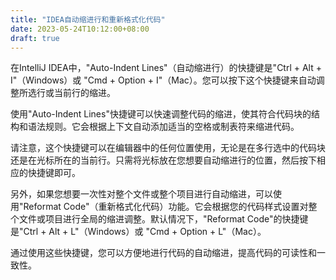 ```yaml
---
title: "IDEA自动缩进行和重新格式化代码"
date: 2023-05-24T10:12:00+08:00
draft: true
---
```

在IntelliJ IDEA中，"Auto-Indent Lines"（自动缩进行）的快捷键是"Ctrl + Alt + I"（Windows）或 "Cmd + Option + I"（Mac）。您可以按下这个快捷键来自动调整所选行或当前行的缩进。

使用"Auto-Indent Lines"快捷键可以快速调整代码的缩进，使其符合代码块的结构和语法规则。它会根据上下文自动添加适当的空格或制表符来缩进代码。

请注意，这个快捷键可以在编辑器中的任何位置使用，无论是在多行选中的代码块还是在光标所在的当前行。只需将光标放在您想要自动缩进行的位置，然后按下相应的快捷键即可。

另外，如果您想要一次性对整个文件或整个项目进行自动缩进，可以使用"Reformat Code"（重新格式化代码）功能。它会根据您的代码样式设置对整个文件或项目进行全局的缩进调整。默认情况下，"Reformat Code"的快捷键是"Ctrl + Alt + L"（Windows）或 "Cmd + Option + L"（Mac）。

通过使用这些快捷键，您可以方便地进行代码的自动缩进，提高代码的可读性和一致性。
